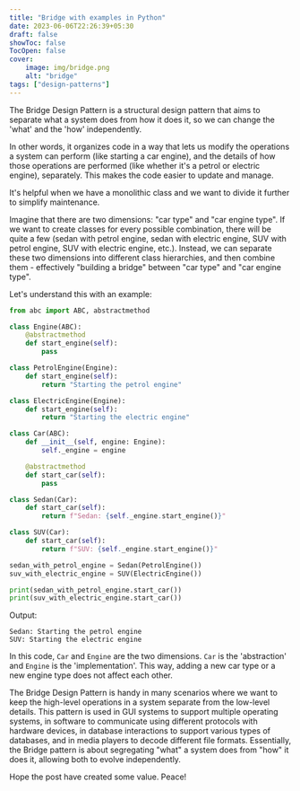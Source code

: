 ```yaml
---
title: "Bridge with examples in Python"
date: 2023-06-06T22:26:39+05:30
draft: false
showToc: false
TocOpen: false
cover:
    image: img/bridge.png
    alt: "bridge"
tags: ["design-patterns"]
---
```


The Bridge Design Pattern is a structural design pattern that aims to separate what a system does from how it does it, so we can change the 'what' and the 'how' independently.

In other words, it organizes code in a way that lets us modify the operations a system can perform (like starting a car engine), and the details of how those operations are performed (like whether it's a petrol or electric engine), separately. This makes the code easier to update and manage.

It's helpful when we have a monolithic class and we want to divide it further to simplify maintenance.

Imagine that there are two dimensions: "car type" and "car engine type". If we want to create classes for every possible combination, there will be quite a few (sedan with petrol engine, sedan with electric engine, SUV with petrol engine, SUV with electric engine, etc.). Instead, we can separate these two dimensions into different class hierarchies, and then combine them - effectively "building a bridge" between "car type" and "car engine type".

Let's understand this with an example:
```python
from abc import ABC, abstractmethod

class Engine(ABC):
    @abstractmethod
    def start_engine(self):
        pass

class PetrolEngine(Engine):
    def start_engine(self):
        return "Starting the petrol engine"

class ElectricEngine(Engine):
    def start_engine(self):
        return "Starting the electric engine"

class Car(ABC):
    def __init__(self, engine: Engine):
        self._engine = engine

    @abstractmethod
    def start_car(self):
        pass

class Sedan(Car):
    def start_car(self):
        return f"Sedan: {self._engine.start_engine()}"

class SUV(Car):
    def start_car(self):
        return f"SUV: {self._engine.start_engine()}"

sedan_with_petrol_engine = Sedan(PetrolEngine())
suv_with_electric_engine = SUV(ElectricEngine())

print(sedan_with_petrol_engine.start_car())
print(suv_with_electric_engine.start_car())
```

Output:
```text
Sedan: Starting the petrol engine
SUV: Starting the electric engine
```

In this code, `Car` and `Engine` are the two dimensions. `Car` is the 'abstraction' and `Engine` is the 'implementation'. This way, adding a new car type or a new engine type does not affect each other.

The Bridge Design Pattern is handy in many scenarios where we want to keep the high-level operations in a system separate from the low-level details. This pattern is used in GUI systems to support multiple operating systems, in software to communicate using different protocols with hardware devices, in database interactions to support various types of databases, and in media players to decode different file formats. Essentially, the Bridge pattern is about segregating "what" a system does from "how" it does it, allowing both to evolve independently.

Hope the post have created some value. Peace!